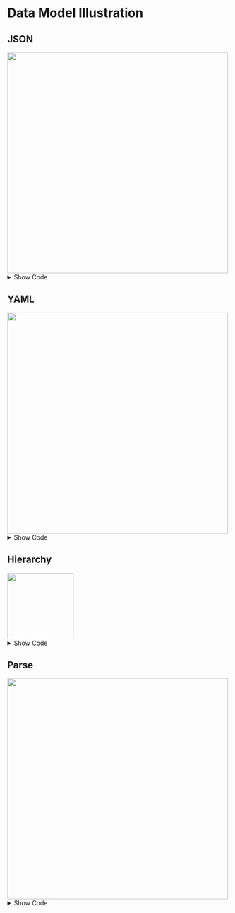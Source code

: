 
# Data Model Illustration

## JSON

<img src="https://github.com/user-attachments/assets/afd3da66-1406-4d8d-ad00-f3a1a85faa33" width=500>
<details>
  
<summary>Show Code</summary>
  
```puml
@startjson
title JSON
{
    "Microsoft" : {
        "O365" : "",

        "Power Platform" : "",
        "VSCode" : [
            "PlantUML",
            "Draw.io",
            "Mermaid"
        ]
    },
    "Miro" : [
            "PlantUML",
            "Draw.io",
            "Mermaid"
        ],
    "Atlassian" : [
        "Jira",
        "Confluence",
        "Align"
    ],
    "Adobe" : [
        "Figma",
        "FigJam"
    ]
}
@endjson
```

</details>

## YAML

<img src="https://github.com/user-attachments/assets/8c9df903-7291-4082-9117-c73fa8ba9ff4" width=500>
<details>
  
<summary>Show Code</summary>
  
```puml
@startyaml
title YAML
Microsoft:
  O365: ""
  Power Platform: ""
  VSCode:
  - PlantUML
  - Draw.io
  - Mermaid
Miro:
- PlantUML
- Draw.io
- Mermaid
Atlassian:
- Jira
- Confluence
- Align
Adobe:
- Figma
- FigJam
@endyaml
```

</details>

## Hierarchy
<img src="https://github.com/user-attachments/assets/30900eaa-2ea5-4369-8bf1-babea147444b" width=150>

<details>
  
<summary>Show Code</summary>
  
```puml
@startsalt
{
{T 
        + Item
        + Item
        ++ Item
        ++ Item
        +++ Item
        ++ Item
        + Item
        + Item
        ++ Item

    }
}
@endsalt
```

</details>

## Parse
<img src="https://github.com/user-attachments/assets/b877d12c-ae62-4583-9123-12345e801ac4" width=500>

<details>
  
<summary>Show Code</summary>
  
```puml
@startregex
title Regex Parsing

/^([a-z0-9_\.-]+)@([\da-z\.-]+)\.([a-z\.]{2,63})$/
@endregex
```

</details>
